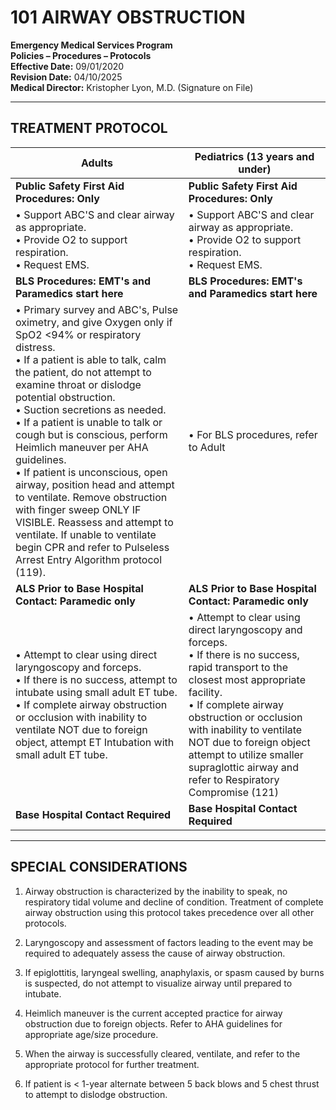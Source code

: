 # 101 AIRWAY OBSTRUCTION

**Emergency Medical Services Program**  
**Policies – Procedures – Protocols**  
**Effective Date:** 09/01/2020  
**Revision Date:** 04/10/2025  
**Medical Director:** Kristopher Lyon, M.D. (Signature on File)

---

## TREATMENT PROTOCOL

| **Adults** | **Pediatrics (13 years and under)** |
|------------|-------------------------------------|
| **Public Safety First Aid Procedures: Only** | **Public Safety First Aid Procedures: Only** |
| • Support ABC'S and clear airway as appropriate.<br>• Provide O2 to support respiration.<br>• Request EMS. | • Support ABC'S and clear airway as appropriate.<br>• Provide O2 to support respiration.<br>• Request EMS. |
| **BLS Procedures: EMT's and Paramedics start here** | **BLS Procedures: EMT's and Paramedics start here** |
| • Primary survey and ABC's, Pulse oximetry, and give Oxygen only if SpO2 <94% or respiratory distress.<br>• If a patient is able to talk, calm the patient, do not attempt to examine throat or dislodge potential obstruction.<br>• Suction secretions as needed.<br>• If a patient is unable to talk or cough but is conscious, perform Heimlich maneuver per AHA guidelines.<br>• If patient is unconscious, open airway, position head and attempt to ventilate. Remove obstruction with finger sweep ONLY IF VISIBLE. Reassess and attempt to ventilate. If unable to ventilate begin CPR and refer to Pulseless Arrest Entry Algorithm protocol (119). | • For BLS procedures, refer to Adult |
| **ALS Prior to Base Hospital Contact: Paramedic only** | **ALS Prior to Base Hospital Contact: Paramedic only** |
| • Attempt to clear using direct laryngoscopy and forceps.<br>• If there is no success, attempt to intubate using small adult ET tube.<br>• If complete airway obstruction or occlusion with inability to ventilate NOT due to foreign object, attempt ET Intubation with small adult ET tube. | • Attempt to clear using direct laryngoscopy and forceps.<br>• If there is no success, rapid transport to the closest most appropriate facility.<br>• If complete airway obstruction or occlusion with inability to ventilate NOT due to foreign object attempt to utilize smaller supraglottic airway and refer to Respiratory Compromise (121) |
| **Base Hospital Contact Required** | **Base Hospital Contact Required** |

---

## SPECIAL CONSIDERATIONS

1. Airway obstruction is characterized by the inability to speak, no respiratory tidal volume and decline of condition. Treatment of complete airway obstruction using this protocol takes precedence over all other protocols.

2. Laryngoscopy and assessment of factors leading to the event may be required to adequately assess the cause of airway obstruction.

3. If epiglottitis, laryngeal swelling, anaphylaxis, or spasm caused by burns is suspected, do not attempt to visualize airway until prepared to intubate.

4. Heimlich maneuver is the current accepted practice for airway obstruction due to foreign objects. Refer to AHA guidelines for appropriate age/size procedure.

5. When the airway is successfully cleared, ventilate, and refer to the appropriate protocol for further treatment.

6. If patient is < 1-year alternate between 5 back blows and 5 chest thrust to attempt to dislodge obstruction.



